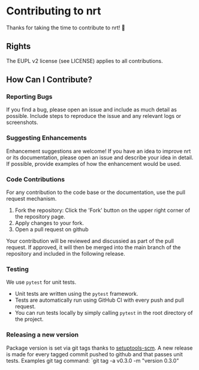 # Contributing to nrt

Thanks for taking the time to contribute to nrt! 🎉

## Rights

The EUPL v2 license (see LICENSE) applies to all contributions.

## How Can I Contribute?

### Reporting Bugs

If you find a bug, please open an issue and include as much detail as possible. Include steps to reproduce the issue and any relevant logs or screenshots.

### Suggesting Enhancements

Enhancement suggestions are welcome! If you have an idea to improve nrt or its documentation, please open an issue and describe your idea in detail. If possible, provide examples of how the enhancement would be used.

### Code Contributions

For any contribution to the code base or the documentation, use the pull request mechanism.
1. Fork the repository: Click the 'Fork' button on the upper right corner of the repository page.
2. Apply changes to your fork.
3. Open a pull request on github


Your contribution will be reviewed and discussied as part of the pull request. If approved, it will then be merged
into the main branch of the repository and included in the following release. 


### Testing

We use `pytest` for unit tests.

- Unit tests are written using the `pytest` framework.
- Tests are automatically run using GitHub CI with every push and pull request.
- You can run tests locally by simply calling `pytest` in the root directory of the project.


### Releasing a new version

Package version is set via git tags thanks to [setuptools-scm](https://setuptools-scm.readthedocs.io/en/latest/). A new release
is made for every tagged commit pushed to github and that passes unit tests.
Examples git tag command: `git tag -a v0.3.0 -m "version 0.3.0"

